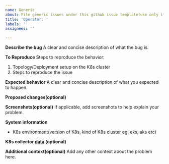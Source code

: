 ```yaml
---
name: Generic
about: File generic issues under this github issue template(use only if the issue does not match any of the other templates)
title: 'Operator: '
labels: ''
assignees: ''

---
```


**Describe the bug**
A clear and concise description of what the bug is.

**To Reproduce**
Steps to reproduce the behavior:
1. Topology/Deployment setup on the K8s cluster
2. Steps to reproduce the issue

**Expected behavior**
A clear and concise description of what you expected to happen.

**Proposed changes(optional)**

**Screenshots(optional)**
If applicable, add screenshots to help explain your problem.

**System information**
- K8s environment(version of K8s, kind of K8s cluster eg. eks, aks etc)

**K8s collector [data](https://github.com/splunk/splunk-operator/blob/develop/docs/K8SCollectors.md) (optional)**

**Additional context(optional)**
Add any other context about the problem here.
